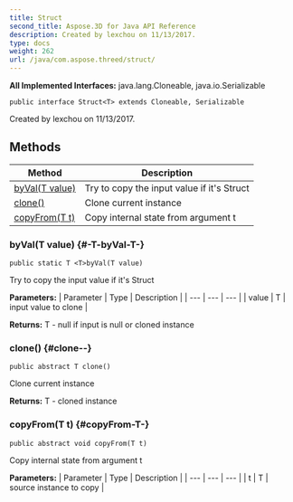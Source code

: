 ```yaml
---
title: Struct
second_title: Aspose.3D for Java API Reference
description: Created by lexchou on 11/13/2017.
type: docs
weight: 262
url: /java/com.aspose.threed/struct/
---
```


**All Implemented Interfaces:**
java.lang.Cloneable, java.io.Serializable
```
public interface Struct<T> extends Cloneable, Serializable
```

Created by lexchou on 11/13/2017.
## Methods

| Method | Description |
| --- | --- |
| [<T>byVal(T value)](#-T-byVal-T-) | Try to copy the input value if it's Struct |
| [clone()](#clone--) | Clone current instance |
| [copyFrom(T t)](#copyFrom-T-) | Copy internal state from argument t |
### <T>byVal(T value) {#-T-byVal-T-}
```
public static T <T>byVal(T value)
```


Try to copy the input value if it's Struct

**Parameters:**
| Parameter | Type | Description |
| --- | --- | --- |
| value | T | input value to clone |

**Returns:**
T - null if input is null or cloned instance
### clone() {#clone--}
```
public abstract T clone()
```


Clone current instance

**Returns:**
T - cloned instance
### copyFrom(T t) {#copyFrom-T-}
```
public abstract void copyFrom(T t)
```


Copy internal state from argument t

**Parameters:**
| Parameter | Type | Description |
| --- | --- | --- |
| t | T | source instance to copy |

